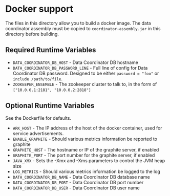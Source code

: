 # Docker support

The files in this directory allow you to build a docker image.  The data coordinator assembly must be 
copied to `coordinator-assembly.jar` in this directory before building.

## Required Runtime Variables

* `DATA_COORDINATOR_DB_HOST` - Data Coordinator DB hostname
* `DATA_COORDINATOR_DB_PASSWORD_LINE` - Full line of config for Data Coordinator DB password.  Designed to be either `password = "foo"` or `include /path/to/file`.
* `ZOOKEEPER_ENSEMBLE` - The zookeeper cluster to talk to, in the form of `["10.0.0.1:2181", "10.0.0.2:2818"]`

## Optional Runtime Variables

See the Dockerfile for defaults.

* `ARK_HOST` - The IP address of the host of the docker container, used for service advertisements.
* `ENABLE_GRAPHITE` - Should various metrics information be reported to graphite
* `GRAPHITE_HOST` - The hostname or IP of the graphite server, if enabled
* `GRAPHITE_PORT` - The port number for the graphite server, if enabled
* `JAVA_XMX` - Sets the -Xmx and -Xms parameters to control the JVM heap size
* `LOG_METRICS` - Should various metrics information be logged to the log
* `DATA_COORDINATOR_DB_NAME` - Data Coordinator DB database name
* `DATA_COORDINATOR_DB_PORT` - Data Coordinator DB port number
* `DATA_COORDINATOR_DB_USER` - Data Coordinator DB user name
